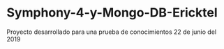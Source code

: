 # Symphony-4-y-Mongo-DB-Ericktel
Proyecto desarrollado para una prueba de conocimientos 22 de junio del 2019
